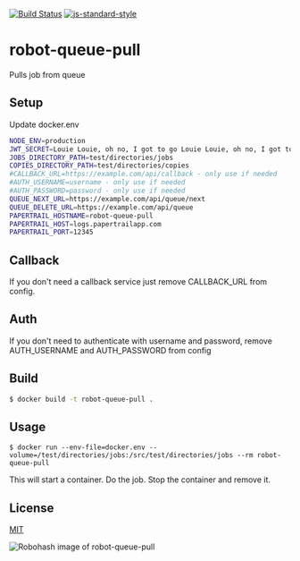[![Build Status](https://travis-ci.org/telemark/robot-queue-pull.svg?branch=master)](https://travis-ci.org/telemark/robot-queue-pull)
[![js-standard-style](https://img.shields.io/badge/code%20style-standard-brightgreen.svg?style=flat)](https://github.com/feross/standard)

# robot-queue-pull

Pulls job from queue

## Setup

Update docker.env

```bash
NODE_ENV=production
JWT_SECRET=Louie Louie, oh no, I got to go Louie Louie, oh no, I got to go
JOBS_DIRECTORY_PATH=test/directories/jobs
COPIES_DIRECTORY_PATH=test/directories/copies
#CALLBACK_URL=https://example.com/api/callback - only use if needed
#AUTH_USERNAME=username - only use if needed
#AUTH_PASSWORD=password - only use if needed
QUEUE_NEXT_URL=https://example.com/api/queue/next
QUEUE_DELETE_URL=https://example.com/api/queue
PAPERTRAIL_HOSTNAME=robot-queue-pull
PAPERTRAIL_HOST=logs.papertrailapp.com
PAPERTRAIL_PORT=12345
```

## Callback

If you don't need a callback service just remove CALLBACK_URL from config.

## Auth

If you don't need to authenticate with username and password, remove AUTH_USERNAME and AUTH_PASSWORD from config

## Build

```bash
$ docker build -t robot-queue-pull .
```

## Usage

```
$ docker run --env-file=docker.env --volume=/test/directories/jobs:/src/test/directories/jobs --rm robot-queue-pull
```

This will start a container. Do the job. Stop the container and remove it.

## License

[MIT](LICENSE)

![Robohash image of robot-queue-pull](https://robots.kebabstudios.party/robot-queue-pull.png "Robohash image of robot-queue-pull")
